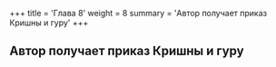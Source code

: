 +++
title = 'Глава 8'
weight = 8
summary = 'Автор получает приказ Кришны и гуру'
+++
## Автор получает приказ Кришны и гуру

